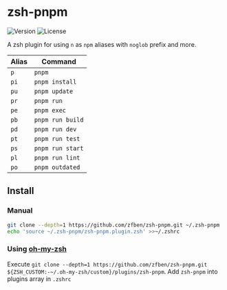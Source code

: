 # zsh-pnpm

![Version](https://img.shields.io/badge/version-1.3.0-brightgreen)
![License](https://img.shields.io/github/license/zfben/zsh-npm)

A zsh plugin for using `n` as `npm` aliases with `noglob` prefix and more.

| Alias | Command
| --- | ---
| `p` | `pnpm`
| `pi` | `pnpm install`
| `pu` | `pnpm update`
| `pr` | `pnpm run`
| `pe` | `pnpm exec`
| `pb` | `pnpm run build`
| `pd` | `pnpm run dev`
| `pt` | `pnpm run test`
| `ps` | `pnpm run start`
| `pl` | `pnpm run lint`
| `po` | `pnpm outdated`

## Install

### Manual

```zsh
git clone --depth=1 https://github.com/zfben/zsh-pnpm.git ~/.zsh-pnpm
echo 'source ~/.zsh-pnpm/zsh-pnpm.plugin.zsh' >>~/.zshrc
```

### Using [oh-my-zsh](https://github.com/ohmyzsh/oh-my-zsh)

Execute `git clone --depth=1 https://github.com/zfben/zsh-pnpm.git ${ZSH_CUSTOM:-~/.oh-my-zsh/custom}/plugins/zsh-pnpm`. Add `zsh-pnpm` into plugins array in `.zshrc`
